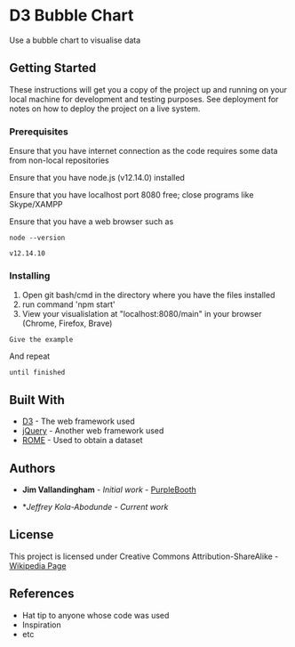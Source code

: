 # D3 Bubble Chart

Use a bubble chart to visualise data

## Getting Started

These instructions will get you a copy of the project up and running on your local machine for development and testing purposes. See deployment for notes on how to deploy the project on a live system.

### Prerequisites

Ensure that you have internet connection as the code requires some data from non-local repositories

Ensure that you have node.js (v12.14.0) installed

Ensure that you have localhost port 8080 free; close programs like Skype/XAMPP

Ensure that you have a web browser such as 
```
node --version

v12.14.10
```

### Installing

1. Open git bash/cmd in the directory where you have the files installed
2. run command 'npm start'
3. View your visualislation at "localhost:8080/main" in your browser (Chrome, Firefox, Brave)

```
Give the example
```

And repeat

```
until finished
```


## Built With

* [D3](https://github.com/d3/d3/wiki) - The web framework used
* [jQuery](https://api.jquery.com/) - Another web framework used
* [ROME](https://www.wikipedia.org/) - Used to obtain a dataset


## Authors

* **Jim Vallandingham** - *Initial work* - [PurpleBooth](https://github.com/vlandham/bubble_chart)

* **Jeffrey Kola-Abodunde* - *Current work*

## License

This project is licensed under Creative Commons Attribution-ShareAlike - [Wikipedia Page](https://en.wikipedia.org/wiki/List_of_most-streamed_songs_on_Spotify)

## References

* Hat tip to anyone whose code was used
* Inspiration
* etc


